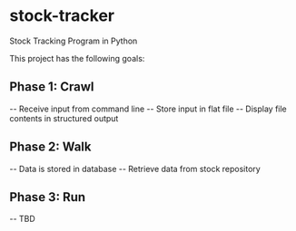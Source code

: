 # stock-tracker
Stock Tracking Program in Python

This project has the following goals:

## Phase 1: Crawl
-- Receive input from command line
-- Store input in flat file
-- Display file contents in structured output

## Phase 2: Walk
-- Data is stored in database
-- Retrieve data from stock repository

## Phase 3: Run
-- TBD
